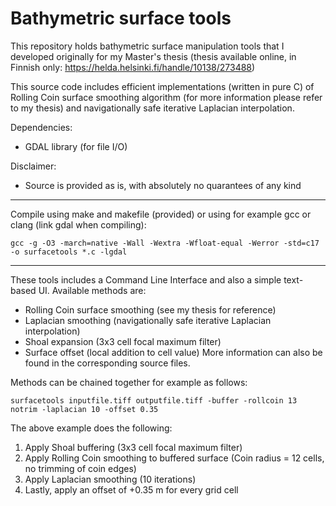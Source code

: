 # Bathymetric surface tools
This repository holds bathymetric surface manipulation tools that I developed originally for my Master's thesis (thesis available online, in Finnish only: https://helda.helsinki.fi/handle/10138/273488)

This source code includes efficient implementations (written in pure C) of Rolling Coin surface smoothing algorithm (for more information please refer to my thesis) and navigationally safe iterative Laplacian interpolation.

Dependencies:
  - GDAL library (for file I/O)

Disclaimer:
  - Source is provided as is, with absolutely no quarantees of any kind
  
----

Compile using make and makefile (provided) or using for example gcc or clang (link gdal when compiling):

```
gcc -g -O3 -march=native -Wall -Wextra -Wfloat-equal -Werror -std=c17 -o surfacetools *.c -lgdal
```
----
These tools includes a Command Line Interface and also a simple text-based UI. Available methods are:
* Rolling Coin surface smoothing (see my thesis for reference)
* Laplacian smoothing (navigationally safe iterative Laplacian interpolation)
* Shoal expansion (3x3 cell focal maximum filter)
* Surface offset (local addition to cell value)
More information can also be found in the corresponding source files.

Methods can be chained together for example as follows:
```
surfacetools inputfile.tiff outputfile.tiff -buffer -rollcoin 13 notrim -laplacian 10 -offset 0.35
```
The above example does the following:
1. Apply Shoal buffering (3x3 cell focal maximum filter)
2. Apply Rolling Coin smoothing to buffered surface (Coin radius = 12 cells, no trimming of coin edges)
3. Apply Laplacian smoothing (10 iterations)
4. Lastly, apply an offset of +0.35 m for every grid cell
